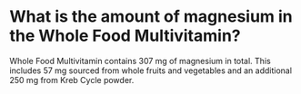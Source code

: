 # What is the amount of magnesium in the Whole Food Multivitamin?

Whole Food Multivitamin contains 307 mg of magnesium in total. This includes 57 mg sourced from whole fruits and vegetables and an additional 250 mg from Kreb Cycle powder.